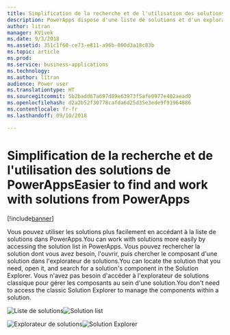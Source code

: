 ```yaml
---
title: Simplification de la recherche et de l'utilisation des solutions de PowerApps
description: PowerApps dispose d'une liste de solutions et d'un explorateur de solutions.
author: litran
manager: KVivek
ms.date: 9/3/2018
ms.assetid: 351c1f60-ce73-e811-a96b-000d3a18c83b
ms.topic: article
ms.prod: 
ms.service: business-applications
ms.technology: 
ms.author: litran
audience: Power user
ms.translationtype: HT
ms.sourcegitcommit: 5b2badd67a697d89e63973f5afe0977e402aead0
ms.openlocfilehash: d2a2b52f30778cafda6d25d35e3ede9f91964886
ms.contentlocale: fr-fr
ms.lasthandoff: 09/10/2018

---
```

# <a name="easier-to-find-and-work-with-solutions-from-powerapps"></a><span data-ttu-id="a1ad8-103">Simplification de la recherche et de l'utilisation des solutions de PowerApps</span><span class="sxs-lookup"><span data-stu-id="a1ad8-103">Easier to find and work with solutions from PowerApps</span></span>


[!include[banner](../../includes/banner.md)]

<span data-ttu-id="a1ad8-104">Vous pouvez utiliser les solutions plus facilement en accédant à la liste de solutions dans PowerApps.</span><span class="sxs-lookup"><span data-stu-id="a1ad8-104">You can work with solutions more easily by accessing the solution list in PowerApps.</span></span> <span data-ttu-id="a1ad8-105">Vous pouvez rechercher la solution dont vous avez besoin, l'ouvrir, puis chercher le composant d'une solution dans l'explorateur de solutions.</span><span class="sxs-lookup"><span data-stu-id="a1ad8-105">You can locate the solution that you need, open it, and search for a solution's component in the Solution Explorer.</span></span> <span data-ttu-id="a1ad8-106">Vous n'avez pas besoin d'accéder à l'explorateur de solutions classique pour gérer les composants au sein d'une solution.</span><span class="sxs-lookup"><span data-stu-id="a1ad8-106">You don't need to access the classic Solution Explorer to manage the components within a solution.</span></span>

<span data-ttu-id="a1ad8-107">![Liste de solutions](media/solution-list.png  "Liste de solutions")</span><span class="sxs-lookup"><span data-stu-id="a1ad8-107">![Solution list](media/solution-list.png  "Solution list")</span></span>

<span data-ttu-id="a1ad8-108">![Explorateur de solutions](media/solution-explorer.png  "Explorateur de solutions")</span><span class="sxs-lookup"><span data-stu-id="a1ad8-108">![Solution Explorer](media/solution-explorer.png  "Solution Explorer")</span></span>



